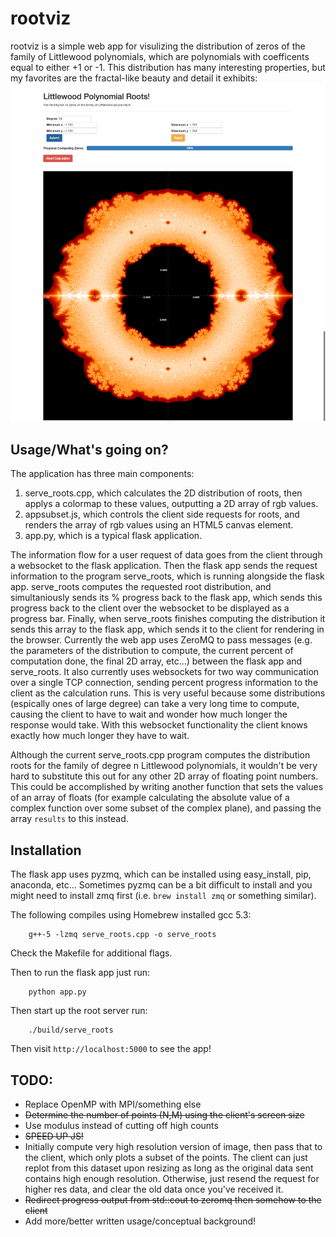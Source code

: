 # rootviz
rootviz is a simple web app for visulizing the distribution of zeros of the family of Littlewood polynomials, which are polynomials with coefficents equal to either +1 or -1. This distribution has many interesting properties, but my favorites are the fractal-like beauty and detail it exhibits:
![Degree 16 family of roots](/images/github_rootviz_example.png "Degree 16 family of roots")

## Usage/What's going on?
The application has three main components:
1) serve_roots.cpp, which calculates the 2D distribution of roots, then applys a colormap to these values, outputting a 2D array of rgb values.
2) appsubset.js, which controls the client side requests for roots, and renders the array of rgb values using an HTML5 canvas element.
3) app.py, which is a typical flask application.

The information flow for a user request of data goes from the client through a websocket to the flask application. Then the flask app sends the request information to the program serve_roots, which is running alongside the flask app. serve_roots computes the requested root distribution, and simultaniously sends its % progress back to the flask app, which sends this progress back to the client over the websocket to be displayed as a progress bar. Finally, when serve_roots finishes computing the distribution it sends this array to the flask app, which sends it to the client for rendering in the browser.
Currently the web app uses ZeroMQ to pass messages (e.g. the parameters of the distribution to compute, the current percent of computation done, the final 2D array, etc...) between the flask app and serve_roots. It also currently uses websockets for two way communication over a single TCP connection, sending percent progress information to the client as the calculation runs. This is very useful because some distributions (espically ones of large degree) can take a very long time to compute, causing the client to have to wait and wonder how much longer the response would take. With this websocket functionality the client knows exactly how much longer they have to wait.

Although the current serve_roots.cpp program computes the distribution roots for the family of degree n Littlewood polynomials, it wouldn't be very hard to substitute this out for any other 2D array of floating point numbers. This could be accomplished by writing another function that sets the values of an array of floats (for example calculating the absolute value of a complex function over some subset of the complex plane), and passing the array ```results``` to this instead.

## Installation
The flask app uses pyzmq, which can be installed using easy_install, pip, anaconda, etc...
Sometimes pyzmq can be a bit difficult to install and you might need to install zmq first (i.e. ```brew install zmq``` or something similar).

The following compiles using Homebrew installed gcc 5.3:
```
	g++-5 -lzmq serve_roots.cpp -o serve_roots
```
Check the Makefile for additional flags.

Then to run the flask app just run:
```
	python app.py
```

Then start up the root server run:
```
	./build/serve_roots
```

Then visit ```http://localhost:5000``` to see the app!


## TODO:
* Replace OpenMP with MPI/something else
* ~~Determine the number of points (N,M) using the client's screen size~~
* Use modulus instead of cutting off high counts
* ~~SPEED UP JS!~~
* Initially compute very high resolution version of image,
   then pass that to the client, which only plots a subset of the points.
   The client can just replot from this dataset upon resizing as long
   as the original data sent contains high enough resolution.
   Otherwise, just resend the request for higher res data, and clear the old
   data once you've received it.
* ~~Redirect progress output from std::cout to zeromq then somehow to the client~~
* Add more/better written usage/conceptual background!
	

